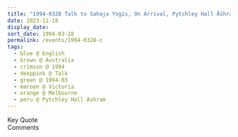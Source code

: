 ```yaml
---
title: "1994-0328 Talk to Sahaja Yogis, On Arrival, Pytchley Hall Āśhram, Croydon, Melbourne, Victoria, Australia"
date: 2023-11-18
display_date: 
sort_date: 1994-03-28
permalink: /events/1994-0328-c
tags:
  - blue @ English
  - brown @ Australia
  - crimson @ 1994
  - deeppink @ Talk
  - green @ 1994-03
  - maroon @ Victoria
  - orange @ Melbourne
  - peru @ Pytchley Hall Ashram
---
```


<wave-list>
  <list-title color="green" width="75">Key Quote</list-title>
  <list-item color="BlanchedAlmond"  width="200"></list-item>
  <list-item color="Lavender"></list-item>
  <list-item color="BlanchedAlmond"></list-item>
</wave-list>

<br>

<wave-list>
  <list-title color="green" width="75">Comments</list-title>
  <list-item color="BlanchedAlmond"  width="200"></list-item>
  <list-item color="Lavender"></list-item>
  <list-item color="BlanchedAlmond"></list-item>
</wave-list>